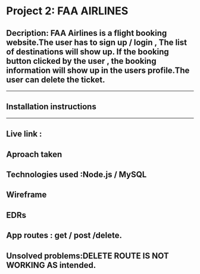 # Project 2: FAA AIRLINES 

## Decription:  FAA Airlines is a flight booking website.The user has to sign up / login , The list of destinations will show up. If the booking button clicked by the user , the booking information will show up in the users profile.The user can delete the ticket.

---

## Installation instructions

 
---

## Live link :
## Aproach taken 
## Technologies used :Node.js / MySQL
## Wireframe
## EDRs
## App routes : get / post /delete.
## Unsolved problems:DELETE ROUTE IS NOT WORKING AS intended.

 